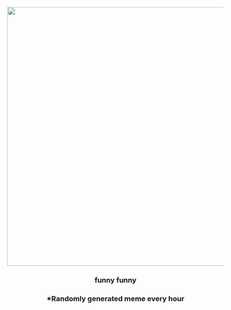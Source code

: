 <p align="center">
        <img src="https://i.redd.it/xsrvqkz5z7m91.jpg" width="600" height="600">
        </p>
        <h3 align="center">funny funny</h3>
        <h3 align="center">*Randomly generated meme every hour</h3>
    